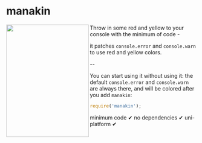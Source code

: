 # manakin

<img align="left" width="218" height="298" src="https://s31.postimg.org/y3s1ucqor/manakin.jpg">

Throw in some red and yellow to your console with the minimum of code - 

it patches `console.error` and `console.warn` to use red and yellow colors.

--

You can start using it without using it: the default `console.error` and `console.warn` are always there,
and will be colored after you add `manakin`:

```js
require('manakin');
```

minimum code &#10004; no dependencies &#10004; uni-platform &#10004;
